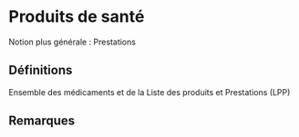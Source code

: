 # Produits de santé 
<!-- SPDX-License-Identifier: MPL-2.0 -->

Notion plus générale : Prestations

## Définitions

Ensemble des médicaments et de la Liste des produits et Prestations (LPP)

## Remarques

